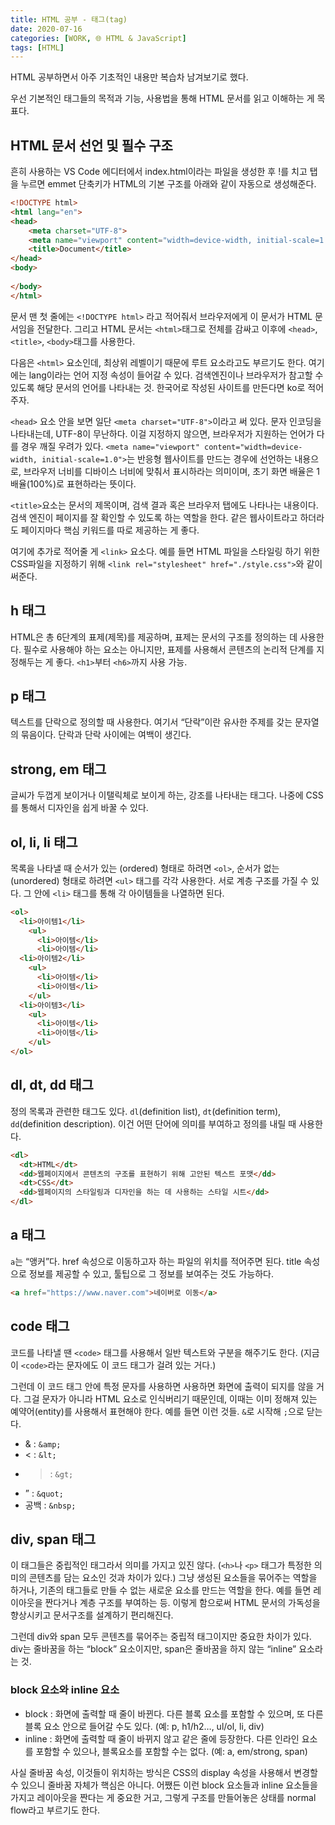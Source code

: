 ```yaml
---
title: HTML 공부 - 태그(tag)
date: 2020-07-16
categories: [WORK, 🌐 HTML & JavaScript]
tags: [HTML]
---
```


HTML 공부하면서 아주 기초적인 내용만 복습차 남겨보기로 했다.

우선 기본적인 태그들의 목적과 기능, 사용법을 통해 HTML 문서를 읽고 이해하는 게 목표다.

## HTML 문서 선언 및 필수 구조

흔히 사용하는 VS Code 에디터에서 index.html이라는 파일을 생성한 후 !를 치고 탭을 누르면 emmet 단축키가 HTML의 기본 구조를 아래와 같이 자동으로 생성해준다.

```html
<!DOCTYPE html>
<html lang="en">
<head>
    <meta charset="UTF-8">
    <meta name="viewport" content="width=device-width, initial-scale=1.0">
    <title>Document</title>
</head>
<body>
    
</body>
</html>
```

문서 맨 첫 줄에는 `<!DOCTYPE html>` 라고 적어줘서 브라우저에게 이 문서가 HTML 문서임을 전달한다. 그리고 HTML 문서는 `<html>`태그로 전체를 감싸고 이후에 `<head>`, `<title>`, `<body>`태그를 사용한다.

다음은 `<html>` 요소인데, 최상위 레벨이기 때문에 루트 요소라고도 부르기도 한다. 여기에는 lang이라는 언어 지정 속성이 들어갈 수 있다. 검색엔진이나 브라우저가 참고할 수 있도록 해당 문서의 언어를 나타내는 것. 한국어로 작성된 사이트를 만든다면 ko로 적어주자.

`<head>` 요소 안을 보면 일단 `<meta charset="UTF-8">`이라고 써 있다. 문자 인코딩을 나타내는데, UTF-8이 무난하다. 이걸 지정하지 않으면, 브라우저가 지원하는 언어가 다를 경우 깨질 우려가 있다. `<meta name="viewport" content="width=device-width, initial-scale=1.0">`는 반응형 웹사이트를 만드는 경우에 선언하는 내용으로, 브라우저 너비를 디바이스 너비에 맞춰서 표시하라는 의미이며, 초기 화면 배율은 1배율(100%)로 표현하라는 뜻이다.

`<title>`요소는 문서의 제목이며, 검색 결과 혹은 브라우저 탭에도 나타나는 내용이다. 검색 엔진이 페이지를 잘 확인할 수 있도록 하는 역할을 한다. 같은 웹사이트라고 하더라도 페이지마다 핵심 키워드를 따로 제공하는 게 좋다.

여기에 추가로 적어줄 게 `<link>` 요소다. 예를 들면 HTML 파일을 스타일링 하기 위한 CSS파일을 지정하기 위해 `<link rel="stylesheet" href="./style.css">`와 같이 써준다.

## h 태그

HTML은 총 6단계의 표제(제목)를 제공하며, 표제는 문서의 구조를 정의하는 데 사용한다. 필수로 사용해야 하는 요소는 아니지만, 표제를 사용해서 콘텐츠의 논리적 단계를 지정해두는 게 좋다. `<h1>`부터 `<h6>`까지 사용 가능.

## p 태그

텍스트를 단락으로 정의할 때 사용한다. 여기서 “단락”이란 유사한 주제를 갖는 문자열의 묶음이다. 단락과 단락 사이에는 여백이 생긴다.

## strong, em 태그

글씨가 두껍게 보이거나 이탤릭체로 보이게 하는, 강조를 나타내는 태그다. 나중에 CSS를 통해서 디자인을 쉽게 바꿀 수 있다.

## ol, li, li 태그

목록을 나타낼 때 순서가 있는 (ordered) 형태로 하려면 `<ol>`, 순서가 없는(unordered) 형태로 하려면 `<ul>` 태그를 각각 사용한다. 서로 계층 구조를 가질 수 있다. 그 안에 `<li>` 태그를 통해 각 아이템들을 나열하면 된다.

```html
<ol>
  <li>아이템1</li>
    <ul>
      <li>아이템</li>
      <li>아이템</li>
  <li>아이템2</li> 
    <ul>
      <li>아이템</li>
      <li>아이템</li>
    </ul>
  <li>아이템3</li> 
    <ul>
      <li>아이템</li>
      <li>아이템</li>
    </ul>
</ol>
```

## dl, dt, dd 태그

정의 목록과 관련한 태그도 있다. `dl`(definition list), `dt`(definition term), `dd`(definition description). 이건 어떤 단어에 의미를 부여하고 정의를 내릴 때 사용한다.

```html
<dl>
  <dt>HTML</dt>
  <dd>웹페이지에서 콘텐츠의 구조를 표현하기 위해 고안된 텍스트 포맷</dd>
  <dt>CSS</dt>
  <dd>웹페이지의 스타일링과 디자인을 하는 데 사용하는 스타일 시트</dd>
</dl>
```

## a 태그

`a`는 “앵커”다. href 속성으로 이동하고자 하는 파일의 위치를 적어주면 된다. title 속성으로 정보를 제공할 수 있고, 툴팁으로 그 정보를 보여주는 것도 가능하다.

```html
<a href="https://www.naver.com">네이버로 이동</a>
```

## code 태그

코드를 나타낼 땐 `<code>` 태그를 사용해서 일반 텍스트와 구분을 해주기도 한다. (지금 이 `<code>`라는 문자에도 이 코드 태그가 걸려 있는 거다.)

그런데 이 코드 태그 안에 특정 문자를 사용하면 사용하면 화면에 출력이 되지를 않을 거다. 그걸 문자가 아니라 HTML 요소로 인식버리기 때문인데, 이때는 이미 정해져 있는 예약어(entity)를 사용해서 표현해야 한다. 예를 들면 이런 것들. `&`로 시작해 `;`으로 닫는다.

- & : `&amp;`
- < : `&lt;`
- > : `&gt;`
- ” : `&quot;`
- 공백 : `&nbsp;`

## div, span 태그

이 태그들은 중립적인 태그라서 의미를 가지고 있진 않다. (`<h>`나 `<p>` 태그가 특정한 의미의 콘텐츠를 담는 요소인 것과 차이가 있다.) 그냥 생성된 요소들을 묶어주는 역할을 하거나, 기존의 태그들로 만들 수 없는 새로운 요소를 만드는 역할을 한다. 예를 들면 레이아웃을 짠다거나 계층 구조를 부여하는 등. 이렇게 함으로써 HTML 문서의 가독성을 향상시키고 문서구조를 설계하기 편리해진다.

그런데 div와 span 모두 콘텐츠를 묶어주는 중립적 태그이지만 중요한 차이가 있다. div는 줄바꿈을 하는 “block” 요소이지만, span은 줄바꿈을 하지 않는 “inline” 요소라는 것.

### block 요소와 inline 요소

- block : 화면에 출력할 때 줄이 바뀐다. 다른 블록 요소를 포함할 수 있으며, 또 다른 블록 요소 안으로 들어갈 수도 있다. (예: p, h1/h2…, ul/ol, li, div)
- inline : 화면에 출력할 때 줄이 바뀌지 않고 같은 줄에 등장한다. 다른 인라인 요소를 포함할 수 있으나, 블록요소를 포함할 수는 없다. (예: a, em/strong, span)

사실 줄바꿈 속성, 이것들이 위치하는 방식은 CSS의 display 속성을 사용해서 변경할 수 있으니 줄바꿈 자체가 핵심은 아니다. 어쨌든 이런 block 요소들과 inline 요소들을 가지고 레이아웃을 짠다는 게 중요한 거고, 그렇게 구조를 만들어놓은 상태를 normal flow라고 부르기도 한다.